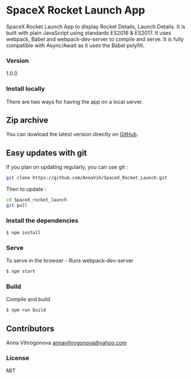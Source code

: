 # SpaceX Rocket Launch App

SpaceX Rocket Launch App to display Rocket Details, Launch Details. It is built  with plain JavaScript using standards ES2016 & ES2017. It uses webpack, Babel and webpack-dev-server to compile and serve. It is fully compatible with Async/Await as it uses the Babel polyfill.

### Version
1.0.0

### Install locally

There are two ways for having the app on a local server.

## Zip archive

You can dowload the latest version directly on [GitHub](https://github.com/AnnaVih/SpaceX_Rocket_Launch/archive/master.zip).

## Easy updates with git

If you plan on updating regularly, you can use git :
```bash
git clone https://github.com/AnnaVih/SpaceX_Rocket_Launch.git
```
Then to update :
```bash
cd SpaceX_rocket_launch
git pull
```

### Install the dependencies

```sh
$ npm install
```

### Serve
To serve in the browser  - Runs webpack-dev-server

```sh
$ npm start
```

### Build
Compile and build 

```sh
$ npm run build
```

## Contributors

Anna Vihrogonova annavihrogonova@yahoo.com

### License

MIT

